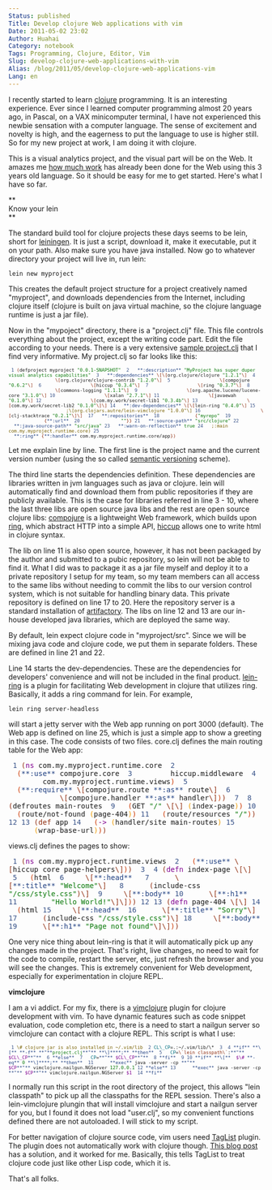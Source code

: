 ```yaml
---
Status: published
Title: Develop clojure Web applications with vim
Date: 2011-05-02 23:02
Author: Huahai
Category: notebook
Tags: Programming, Clojure, Editor, Vim
Slug: develop-clojure-web-applications-with-vim
Alias: /blog/2011/05/develop-clojure-web-applications-vim
Lang: en
---
```


I recently started to learn [clojure](https://clojure.org) programming. It is an interesting experience. Ever since I learned computer programming almost 20 years ago, in Pascal, on a VAX minicomputer terminal, I have not experienced this newbie sensation with a computer language. The sense of excitement and novelty is high, and the eagerness to put the language to use is higher still. So for my new project at work, I am doing it with clojure.

This is a visual analytics project, and the visual part will be on the Web. It amazes me [how much work](https://www.glenstampoultzis.net/blog/clojure-web-infrastructure/) has already been done for the Web using this 3 years old language. So it should be easy for me to get started. Here's what I have so far.

**  
Know your lein  
**

The standard build tool for clojure projects these days seems to be lein, short for [leiningen](https://github.com/technomancy/leiningen). It is just a script, download it, make it executable, put it on your path. Also make sure you have java installed. Now go to whatever directory your project will live in, run lein:

`lein new myproject`

This creates the default project structure for a project creatively named "myproject", and downloads dependencies from the Internet, including clojure itself (clojure is built on java virtual machine, so the clojure language runtime is just a jar file).

Now in the "mypoject" directory, there is a "project.clj" file. This file controls everything about the project, except the writing code part. Edit the file according to your needs. There is a very extensive [sample project.clj](https://github.com/technomancy/leiningen/blob/master/sample.project.clj) that I find very informative. My project.clj so far looks like this:

<font face="monospace" size="1em">  
<font color="#375288"> 1 </font><font color="#912f11">(</font>defproject myproject <font color="#077807">"0.0.1-SNAPSHOT"</font>  
<font color="#375288"> 2 </font>  <font color="#1f3f81">**:description**</font> <font color="#077807">"MyProject has super duper visual analytics capabilities"</font>  
<font color="#375288"> 3 </font>  <font color="#1f3f81">**:dependencies**</font> <font color="#912f11">\[\[</font>org.clojure/clojure <font color="#077807">"1.2.1"</font><font color="#912f11">\]</font>  
<font color="#375288"> 4 </font>                 <font color="#912f11">\[</font>org.clojure/clojure-contrib <font color="#077807">"1.2.0"</font><font color="#912f11">\]</font>  
<font color="#375288"> 5 </font>                 <font color="#912f11">\[</font>compojure <font color="#077807">"0.6.2"</font><font color="#912f11">\]</font>  
<font color="#375288"> 6 </font>                 <font color="#912f11">\[</font>hiccup <font color="#077807">"0.3.4"</font><font color="#912f11">\]</font>  
<font color="#375288"> 7 </font>                 <font color="#912f11">\[</font>ring <font color="#077807">"0.3.7"</font><font color="#912f11">\]</font>  
<font color="#375288"> 8 </font>                 <font color="#912f11">\[</font>commons-logging <font color="#077807">"1.1.1"</font><font color="#912f11">\]</font>  
<font color="#375288"> 9 </font>                 <font color="#912f11">\[</font>org.apache.lucene/lucene-core <font color="#077807">"3.1.0"</font><font color="#912f11">\]</font>  
<font color="#375288">10 </font>                 <font color="#912f11">\[</font>xalan <font color="#077807">"2.7.1"</font><font color="#912f11">\]</font>  
<font color="#375288">11 </font>                 <font color="#912f11">\[</font>javaewah <font color="#077807">"0.1.0"</font><font color="#912f11">\]</font>  
<font color="#375288">12 </font>                 <font color="#912f11">\[</font>com.my.work/secret-lib1 <font color="#077807">"0.3.4b"</font><font color="#912f11">\]</font>  
<font color="#375288">13 </font>                 <font color="#912f11">\[</font>com.my.work/secret-lib2 <font color="#077807">"0.1.0"</font><font color="#912f11">\]\]</font>  
<font color="#375288">14 </font>  <font color="#1f3f81">**:dev-dependencies**</font> <font color="#912f11">\[\[</font>lein-ring <font color="#077807">"0.4.0"</font><font color="#912f11">\]</font>  
<font color="#375288">15 </font>                     <font color="#786000">;\[org.clojars.autre/lein-vimclojure "1.0.0"\]</font>  
<font color="#375288">16 </font>                     <font color="#912f11">\[</font>clj-stacktrace <font color="#077807">"0.2.1"</font><font color="#912f11">\]\]</font>   
<font color="#375288">17 </font>  <font color="#1f3f81">**:repositories**</font>   
<font color="#375288">18 </font>            <font color="#912f11">{</font><font color="#077807">"myrepo"</font>   
<font color="#375288">19 </font>             <font color="#912f11">{</font><font color="#1f3f81">**:url**</font>   
<font color="#375288">20 </font>              <font color="#077807">"<https://myrepo.my.com:8080/artifactory/libs-release-local>"</font><font color="#912f11">}}</font>  
<font color="#375288">21 </font>  <font color="#1f3f81">**:source-path**</font> <font color="#077807">"src/clojure"</font>  
<font color="#375288">22 </font>  <font color="#1f3f81">**:java-source-path**</font> <font color="#077807">"src/java"</font>  
<font color="#375288">23 </font>  <font color="#1f3f81">**:warn-on-reflection**</font> <font color="#077807">true</font>  
<font color="#375288">24 </font>  <font color="#786000">;:main com.my.myproject.runtime.core)</font>  
<font color="#375288">25 </font>  <font color="#1f3f81">**:ring**</font> <font color="#912f11">{</font><font color="#1f3f81">**:handler**</font> com.my.myproject.runtime.core/app<font color="#912f11">})</font>  
</font>

Let me explain line by line. The first line is the project name and the current version number (using the so called [semantic versioning](https://semver.org) scheme).

The third line starts the dependencies definition. These dependencies are libraries written in jvm languages such as java or clojure. lein will automatically find and download them from public repositories if they are publicly available. This is the case for libraries referred in line 3 - 10, where the last three libs are open source java libs and the rest are open source clojure libs: [compojure](https://github.com/weavejester/compojure) is a lightweight Web framework, which builds upon [ring](https://github.com/mmcgrana/ring), which abstract HTTP into a simple API, [hiccup](https://github.com/weavejester/hiccup) allows one to write html in clojure syntax.

The lib on line 11 is also open source, however, it has not been packaged by the author and submitted to a pubic repository, so lein will not be able to find it. What I did was to package it as a jar file myself and deploy it to a private repository I setup for my team, so my team members can all access to the same libs without needing to commit the libs to our version control system, which is not suitable for handling binary data. This private repository is defined on line 17 to 20. Here the repository server is a standard installation of [artifactory](https://www.jfrog.com/products.php). The libs on line 12 and 13 are our in-house developed java libraries, which are deployed the same way.

By default, lein expect clojure code in "myproject/src". Since we will be mixing java code and clojure code, we put them in separate folders. These are defined in line 21 and 22.

Line 14 starts the dev-dependencies. These are the dependencies for developers' convenience and will not be included in the final product. [lein-ring](https://github.com/weavejester/lein-ring) is a plugin for facilitating Web development in clojure that utilizes ring. Basically, it adds a ring command for lein. For example,

`lein ring server-headless`

will start a jetty server with the Web app running on port 3000 (default). The Web app is defined on line 25, which is just a simple app to show a greeting in this case. The code consists of two files. core.clj defines the main routing table for the Web app:

<font face="monospace">  
<font color="#375288"> 1 </font><font color="#912f11">(</font><font color="#800090">ns</font> com.my.myproject.runtime.core  
<font color="#375288"> 2 </font>  <font color="#cd3700">(</font><font color="#1f3f81">**:use**</font> compojure.core  
<font color="#375288"> 3 </font>        hiccup.middleware  
<font color="#375288"> 4 </font>        com.my.myproject.runtime.views<font color="#cd3700">)</font>  
<font color="#375288"> 5 </font>  <font color="#cd3700">(</font><font color="#1f3f81">**:require**</font> <font color="#912f11">\[</font>compojure.route <font color="#1f3f81">**:as**</font> route<font color="#912f11">\]</font>  
<font color="#375288"> 6 </font>            <font color="#912f11">\[</font>compojure.handler <font color="#1f3f81">**:as**</font> handler<font color="#912f11">\]</font><font color="#cd3700">)</font><font color="#912f11">)</font>  
<font color="#375288"> 7 </font>  
<font color="#375288"> 8 </font><font color="#912f11">(</font>defroutes main-routes  
<font color="#375288"> 9 </font>  <font color="#cd3700">(</font>GET <font color="#077807">"/"</font> <font color="#912f11">\[\]</font> <font color="#ee9a00">(</font>index-page<font color="#ee9a00">)</font><font color="#cd3700">)</font>  
<font color="#375288">10 </font>  <font color="#cd3700">(</font>route/not-found <font color="#ee9a00">(</font>page-404<font color="#ee9a00">)</font><font color="#cd3700">)</font>  
<font color="#375288">11 </font>  <font color="#cd3700">(</font>route/resources <font color="#077807">"/"</font><font color="#cd3700">)</font><font color="#912f11">)</font>  
<font color="#375288">12 </font>  
<font color="#375288">13 </font><font color="#912f11">(</font><font color="#912f11">def</font> app  
<font color="#375288">14 </font>  <font color="#cd3700">(</font><font color="#800090">-&gt;</font> <font color="#ee9a00">(</font>handler/site main-routes<font color="#ee9a00">)</font>  
<font color="#375288">15 </font>      <font color="#ee9a00">(</font>wrap-base-url<font color="#ee9a00">)</font><font color="#cd3700">)</font><font color="#912f11">)</font>  
</font>

views.clj defines the pages to show:

<font face="monospace">  
<font color="#375288"> 1 </font><font color="#912f11">(</font><font color="#800090">ns</font> com.my.myproject.runtime.views  
<font color="#375288"> 2 </font>  <font color="#cd3700">(</font><font color="#1f3f81">**:use**</font> <font color="#912f11">\[</font>hiccup core page-helpers<font color="#912f11">\]</font><font color="#cd3700">)</font><font color="#912f11">)</font>  
<font color="#375288"> 3 </font>  
<font color="#375288"> 4 </font><font color="#912f11">(</font><font color="#800090">defn</font> index-page <font color="#912f11">\[\]</font>  
<font color="#375288"> 5 </font>  <font color="#cd3700">(</font>html  
<font color="#375288"> 6 </font>    <font color="#912f11">\[</font><font color="#1f3f81">**:head**</font>   
<font color="#375288"> 7 </font>     <font color="#912f11">\[</font><font color="#1f3f81">**:title**</font> <font color="#077807">"Welcome"</font><font color="#912f11">\]</font>   
<font color="#375288"> 8 </font>     <font color="#912f11">(</font>include-css <font color="#077807">"/css/style.css"</font><font color="#912f11">)\]</font>  
<font color="#375288"> 9 </font>    <font color="#912f11">\[</font><font color="#1f3f81">**:body**</font>  
<font color="#375288">10 </font>     <font color="#912f11">\[</font><font color="#1f3f81">**:h1**</font>   
<font color="#375288">11 </font>       <font color="#077807">"Hello World!"</font><font color="#912f11">\]\]</font><font color="#cd3700">)</font><font color="#912f11">)</font>  
<font color="#375288">12 </font>  
<font color="#375288">13 </font><font color="#912f11">(</font><font color="#800090">defn</font> page-404 <font color="#912f11">\[\]</font>  
<font color="#375288">14 </font>  <font color="#cd3700">(</font>html  
<font color="#375288">15 </font>    <font color="#912f11">\[</font><font color="#1f3f81">**:head**</font>   
<font color="#375288">16 </font>     <font color="#912f11">\[</font><font color="#1f3f81">**:title**</font> <font color="#077807">"Sorry"</font><font color="#912f11">\]</font>   
<font color="#375288">17 </font>     <font color="#912f11">(</font>include-css <font color="#077807">"/css/style.css"</font><font color="#912f11">)\]</font>  
<font color="#375288">18 </font>    <font color="#912f11">\[</font><font color="#1f3f81">**:body**</font>  
<font color="#375288">19 </font>     <font color="#912f11">\[</font><font color="#1f3f81">**:h1**</font> <font color="#077807">"Page not found"</font><font color="#912f11">\]\]</font><font color="#cd3700">)</font><font color="#912f11">)</font>  
</font>

One very nice thing about lein-ring is that it will automatically pick up any changes made in the project. That's right, live changes, no need to wait for the code to compile, restart the server, etc, just refresh the browser and you will see the changes. This is extremely convenient for Web development, especially for experimentation in clojure REPL.

**vimclojure**

I am a vi addict. For my fix, there is a [vimclojure](https://www.vim.org/scripts/script.php?script_id=2501) plugin for clojure development with vim. To have dynamic features such as code snippet evaluation, code completion etc, there is a need to start a nailgun server so vimclojure can contact with a clojure REPL. This script is what I use:

<font face="monospace" size="1em">  
<font color="#375288"> 1 </font><font color="#786000">\# clojure jar is also installed in ~/.vim/lib</font>  
<font color="#375288"> 2 </font><font color="#007080">CL\_CP</font>=.:~/.vim/lib/\*  
<font color="#375288"> 3 </font>  
<font color="#375288"> 4 </font><font color="#1f3f81">**if** </font><font color="#1f3f81">**\[**</font> <font color="#1f3f81">**-f**</font> <font color="#1f3f81">**"**</font><font color="#077807">project.clj</font><font color="#1f3f81">**"**</font> <font color="#1f3f81">**\]**</font><font color="#1f3f81">**;**</font> <font color="#1f3f81">**then**</font>  
<font color="#375288"> 5 </font>  <font color="#007080">CP</font>=<font color="#912f11">\`lein classpath\`</font>:<font color="#1f3f81">**"**</font><font color="#800090"> $CL\_CP</font><font color="#1f3f81">**"**</font>  
<font color="#375288"> 6 </font><font color="#1f3f81">**else**</font>  
<font color="#375288"> 7 </font>  <font color="#007080">CP</font>=<font color="#1f3f81">**"**</font><font color="#800090"> $CL\_CP</font><font color="#1f3f81">**"**</font>  
<font color="#375288"> 8 </font><font color="#1f3f81">**fi**</font>  
<font color="#375288"> 9 </font>  
<font color="#375288">10 </font><font color="#1f3f81">**if** </font><font color="#1f3f81">**\[**</font> <font color="#800090"> $\#</font> <font color="#1f3f81">**-eq**</font> <font color="#077807">0</font> <font color="#1f3f81">**\]**</font><font color="#1f3f81">**;**</font> <font color="#1f3f81">**then**</font>   
<font color="#375288">11 </font>     <font color="#1f3f81">**exec**</font> java -server -cp <font color="#1f3f81">**"**</font><font color="#800090"> $CP</font><font color="#1f3f81">**"**</font> vimclojure.nailgun.NGServer <font color="#077807">127</font>.<font color="#077807">0</font>.<font color="#077807">0</font>.<font color="#077807">1</font>  
<font color="#375288">12 </font><font color="#1f3f81">**else**</font>  
<font color="#375288">13 </font>     <font color="#1f3f81">**exec**</font> java -server -cp <font color="#1f3f81">**"**</font><font color="#800090"> $CP</font><font color="#1f3f81">**"**</font> vimclojure.nailgun.NGServer <font color="#800090"> $1</font>   
<font color="#375288">14 </font><font color="#1f3f81">**fi**</font>  
</font>

I normally run this script in the root directory of the project, this allows "lein classpath" to pick up all the classpaths for the REPL session. There's also a lein-vimclojure plungin that will install vimclojure and start a nailgun server for you, but I found it does not load "user.clj", so my convenient functions defined there are not autoloaded. I will stick to my script.

For better navigation of clojure source code, vim users need [TagList](https://www.vim.org/scripts/script.php?script_id=273) plugin. The plugin does not automatically work with clojure though. [This blog post](https://kuriqoo.blogspot.com/2011/02/using-clojure-in-vim.html) has a solution, and it worked for me. Basically, this tells TagList to treat clojure code just like other Lisp code, which it is.

That's all folks.
